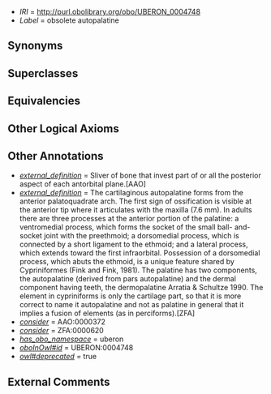  * *IRI* = http://purl.obolibrary.org/obo/UBERON_0004748
 * *Label* = obsolete autopalatine

## Synonyms


## Superclasses


## Equivalencies


## Other Logical Axioms


## Other Annotations

 * *[external_definition](../../UBPROP/01/UBPROP_0000001.md)* = Sliver of bone that invest part of or all the posterior aspect of each antorbital plane.[AAO]
 * *[external_definition](../../UBPROP/01/UBPROP_0000001.md)* = The cartilaginous autopalatine forms from the anterior palatoquadrate arch. The first sign of ossification is visible at the anterior tip where it articulates with the maxilla (7.6 mm). In adults there are three processes at the anterior portion of the palatine: a ventromedial process, which forms the socket of the small ball- and- socket joint with the preethmoid; a dorsomedial process, which is connected by a short ligament to the ethmoid; and a lateral process, which extends toward the first infraorbital. Possession of a dorsomedial process, which abuts the ethmoid, is a unique feature shared by Cypriniformes (Fink and Fink, 1981). The palatine has two components, the autopalatine (derived from pars autopalatine) and the dermal component having teeth, the dermopalatine Arratia & Schultze 1990. The element in cypriniforms is only the cartilage part, so that it is more correct to name it autopalatine and not as palatine in general that it implies a fusion of elements (as in perciforms).[ZFA]
 * *[consider](../../er/oboInOwl#consider.md)* = AAO:0000372
 * *[consider](../../er/oboInOwl#consider.md)* = ZFA:0000620
 * *[has_obo_namespace](../../ce/oboInOwl#hasOBONamespace.md)* = uberon
 * *[oboInOwl#id](../../id/oboInOwl#id.md)* = UBERON:0004748
 * *[owl#deprecated](../../ed/owl#deprecated.md)* = true

## External Comments

